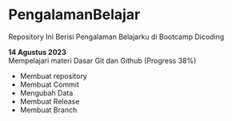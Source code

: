 # PengalamanBelajar
Repository Ini Berisi Pengalaman Belajarku di Bootcamp Dicoding

**14 Agustus 2023**
<br>Mempelajari materi Dasar Git dan Github (Progress 38%)<br>
* Membuat repository
* Membuat Commit
* Mengubah Data
* Membuat Release
* Membuat Branch
